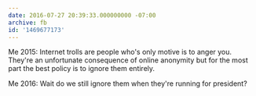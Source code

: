 ```yaml
---
date: 2016-07-27 20:39:33.000000000 -07:00
archive: fb
id: '1469677173'
---
```


Me 2015: Internet trolls are people who's only motive is to anger you. They're an unfortunate consequence of online anonymity but for the most part the best policy is to ignore them entirely.

Me 2016: Wait do we still ignore them when they're running for president?
